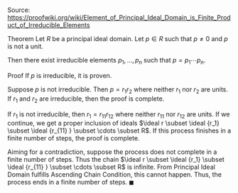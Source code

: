 # 

Source: https://proofwiki.org/wiki/Element_of_Principal_Ideal_Domain_is_Finite_Product_of_Irreducible_Elements

Theorem
Let $R$ be a principal ideal domain.
Let $p \in R$ such that $p \ne 0$ and $p$ is not a unit.

Then there exist irreducible elements $p_1, \ldots, p_n$ such that $p = p_1 \cdots p_n$.


Proof
If $p$ is irreducible, it is proven.

Suppose $p$ is not irreducible.
Then $p = r_1 r_2$ where neither $r_1$ nor $r_2$ are units.
If $r_1$ and $r_2$ are irreducible, then the proof is complete.

If $r_1$ is not irreducible, then $r_1 = r_{11} r_{12}$ where neither $r_{11}$ nor $r_{12}$ are units.
If we continue, we get a proper inclusion of ideals $\ideal r \subset \ideal {r_1} \subset \ideal {r_{11} } \subset \cdots \subset R$.
If this process finishes in a finite number of steps, the proof is complete.

Aiming for a contradiction, suppose the process does not complete in a finite number of steps.
Thus the chain $\ideal r \subset \ideal {r_1} \subset \ideal {r_{11} } \subset \cdots \subset R$ is infinite.
From Principal Ideal Domain fulfills Ascending Chain Condition, this cannot happen.
Thus, the process ends in a finite number of steps.
$\blacksquare$






